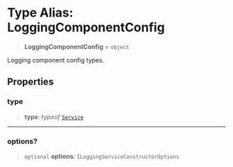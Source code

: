 # Type Alias: LoggingComponentConfig

> **LoggingComponentConfig** = `object`

Logging component config types.

## Properties

### type

> **type**: *typeof* [`Service`](../variables/LoggingComponentType.md#service)

***

### options?

> `optional` **options**: `ILoggingServiceConstructorOptions`
